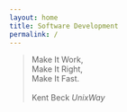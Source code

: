 ```yaml
---
layout: home
title: Software Development
permalink: /
---
```


<blockquote>
Make It Work, <br/>
Make It Right, <br/>
Make It Fast. <br/>
<br/>
<figcaption>Kent Beck <cite>UnixWay</cite></figcaption>
</blockquote>
